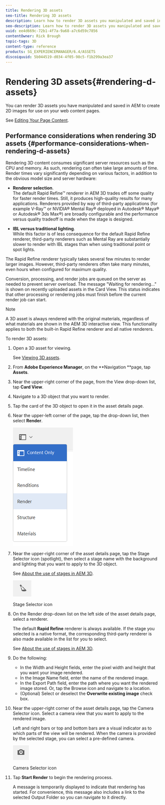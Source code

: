 ```yaml
---
title: Rendering 3D assets
seo-title: Rendering 3D assets
description: Learn how to render 3D assets you manipulated and saved in AEM to create 2D images for your web pages.
seo-description: Learn how to render 3D assets you manipulated and saved in AEM to create 2D images for your web pages.
uuid: ee4d669c-72b1-4f7a-9a68-a7c6d59c7856
contentOwner: Rick Brough
topic-tags: 3D
content-type: reference
products: SG_EXPERIENCEMANAGER/6.4/ASSETS
discoiquuid: 5b044519-d034-4f05-98c5-f1b299a3ea37
---
```


# Rendering 3D assets{#rendering-d-assets}

You can render 3D assets you have manipulated and saved in AEM to create 2D images for use on your web content pages.

See [Editing Your Page Content](/help/sites/authoring/using/qg-page-authoring.md#editing-your-page-content).

## Performance considerations when rendering 3D assets {#performance-considerations-when-rendering-d-assets}

Rendering 3D content consumes significant server resources such as the CPU and memory. As such, rendering can often take large amounts of time. Render times vary significantly depending on various factors, in addition to the obvious model size and server hardware:

* **Renderer selection**.  
  The default Rapid Refine™ renderer in AEM 3D trades off some quality for faster render times. Still, it produces high-quality results for many applications. Renderers provided by way of third-party applications (for example V-Ray™ or NVIDIA® Mental Ray® deployed in Autodesk® Maya® or Autodesk® 3ds Max®) are broadly configurable and the performance versus quality tradeoff is made when the stage is designed.

* **IBL versus traditional lighting**.  
  While this factor is of less consequence for the default Rapid Refine renderer, third-party renderers such as Mental Ray are substantially slower to render with IBL stages than when using traditional point or spot lights.

The Rapid Refine renderer typically takes several few minutes to render larger images. However, third-party renderers often take many minutes, even hours when configured for maximum quality.

Conversion, processing, and render jobs are queued on the server as needed to prevent server overload. The message "Waiting for rendering..." is shown on recently uploaded assets in the Card View. This status indicates that other processing or rendering jobs must finish before the current render job can start.

>[!NOTE]
>
>A 3D asset is always rendered with the original materials, regardless of what materials are shown in the AEM 3D interactive view. This functionality applies to both the built-in Rapid Refine renderer and all native renderers.

To render 3D assets:

1. Open a 3D asset for viewing.

   See [Viewing 3D assets](viewing-3d-assets.md).

1. From **Adobe Experience Manager**, on the **Navigation **page, tap **Assets**.
1. Near the upper-right corner of the page, from the View drop-down list, tap **Card View**.
1. Navigate to a 3D object that you want to render.
1. Tap the card of the 3D object to open it in the asset details page.
1. Near the upper-left corner of the page, tap the drop-down list, then select **Render**.

   ![](assets/chlimage_1-369.png)

1. Near the upper-right corner of the asset details page, tap the Stage Selector icon (spotlight), then select a stage name with the background and lighting that you want to apply to the 3D object.

   See [About the use of stages in AEM 3D](about-the-use-of-stages-in-aem-3d.md).

   ![](assets/chlimage_1-370.png)

   Stage Selector icon

1. On the Render drop-down list on the left side of the asset details page, select a renderer.

   The default **Rapid Refine** renderer is always available. If the stage you selected is a native format, the corresponding third-party renderer is also made available in the list for you to select.

   See [About the use of stages in AEM 3D](about-the-use-of-stages-in-aem-3d.md).

1. Do the following:

    * In the Width and Height fields, enter the pixel width and height that you want your image rendered.
    * In the Image Name field, enter the name of the rendered image.
    * In the Export Path field, enter the path where you want the rendered image stored. Or, tap the Browse icon and navigate to a location.
    * (Optional) Select or deselect the **Overwrite existing image** check box.

1. Near the upper-right corner of the asset details page, tap the Camera Selector icon. Select a camera view that you want to apply to the rendered image.

   Left and right bars or top and bottom bars are a visual indicator as to which parts of the view will be rendered. When the camera is provided by the selected stage, you can select a pre-defined camera.

   ![](assets/chlimage_1-371.png)

   Camera Selector icon

1. Tap **Start Render** to begin the rendering process.

   A message is temporarily displayed to indicate that rendering has started. For convenience, this message also includes a link to the selected Output Folder so you can navigate to it directly.

